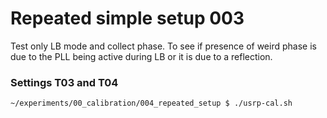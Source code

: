 # Repeated simple setup 003

Test only LB mode and collect phase. To see if presence of weird phase is due to the PLL being active during LB or it is due to a reflection.

### Settings T03 and T04
```
~/experiments/00_calibration/004_repeated_setup $ ./usrp-cal.sh
```


